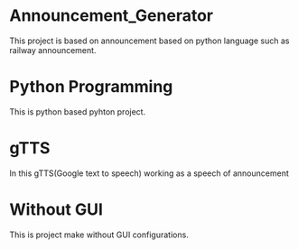 # Announcement_Generator
This project is based on announcement based on python language such as railway announcement.

# Python Programming
This is python based pyhton project.

# gTTS
In this gTTS(Google text to speech) working as a speech of announcement

# Without GUI
This is project make without GUI configurations.
